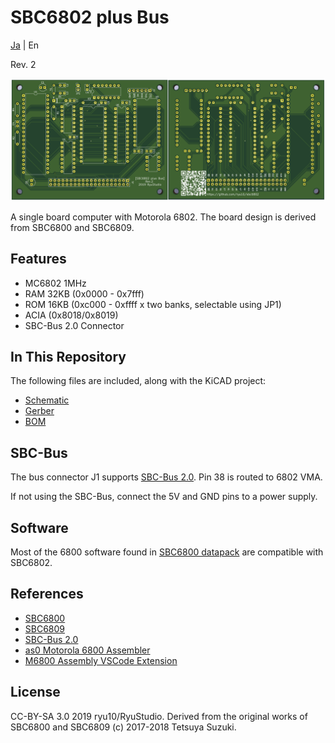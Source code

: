 # SBC6802 plus Bus

[Ja](READMEj.md) | En

Rev. 2

![boardr2](graphics/sbc6802r2-ab.png)

A single board computer with Motorola 6802. The board design is derived from SBC6800 and SBC6809.

## Features

* MC6802 1MHz
* RAM 32KB (0x0000 - 0x7fff)
* ROM 16KB (0xc000 - 0xffff x two banks, selectable using JP1)
* ACIA (0x8018/0x8019)
* SBC-Bus 2.0 Connector

## In This Repository

The following files are included, along with the KiCAD project:

* [Schematic](sbc6802_r2_sch.pdf)
* [Gerber](sbc6802_gerber_r2.zip)
* [BOM](sbc6802_r2_BOM.pdf)

## SBC-Bus

The bus connector J1 supports [SBC-Bus 2.0](https://store.shopping.yahoo.co.jp/orangepicoshop/pico-a-008.html). Pin 38 is routed to 6802 VMA.

If not using the SBC-Bus, connect the 5V and GND pins to a power supply.

## Software

Most of the 6800 software found in [SBC6800 datapack](http://www.amy.hi-ho.ne.jp/officetetsu/storage/sbc6800_datapack.zip) are compatible with SBC6802.

## References

* [SBC6800](https://www.switch-science.com/catalog/3581/)
* [SBC6809](https://www.switch-science.com/catalog/3583/)
* [SBC-Bus 2.0](https://store.shopping.yahoo.co.jp/orangepicoshop/pico-a-008.html)
* [as0 Motorola 6800 Assembler](https://github.com/JimInCA/motorola-6800-assembler)
* [M6800 Assembly VSCode Extension](https://marketplace.visualstudio.com/items?itemName=RyuStudio.m6800-as0)

## License

CC-BY-SA 3.0 
2019 ryu10/RyuStudio.
Derived from the original works of SBC6800 and SBC6809 (c) 2017-2018 Tetsuya Suzuki.
